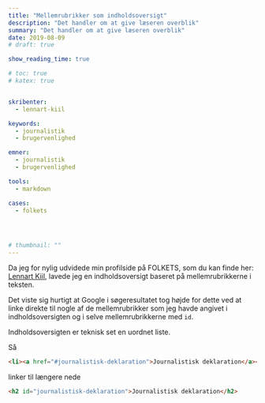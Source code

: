 ```yaml
---
title: "Mellemrubrikker som indholdsoversigt"
description: "Det handler om at give læseren overblik"
summary: "Det handler om at give læseren overblik"
date: 2019-08-09
# draft: true

show_reading_time: true

# toc: true
# katex: true


skribenter:
  - lennart-kiil

keywords:
  - journalistik
  - brugervenlighed

emner:
  - journalistik
  - brugervenlighed

tools:
  - markdown

cases:
  - folkets




# thumbnail: ""
---
```


Da jeg for nylig udvidede min profilside på FOLKETS, som du kan finde her: [Lennart Kiil][f], lavede jeg en indholdsoversigt baseret på mellemrubrikkerne i teksten.

Det viste sig hurtigt at Google i søgeresultatet tog højde for dette ved at linke direkte til nogle af de mellemrubrikker som jeg havde angivet i indholdsoversigten og i selve mellemrubrikkerne med `id`.

Indholdsoversigten er teknisk set en uordnet liste.

Så

```html
<li><a href="#journalistisk-deklaration">Journalistisk deklaration</a></li>
```

linker til længere nede

```html
<h2 id="journalistisk-deklaration">Journalistisk deklaration</h2>
```


[f]: https://www.folkets.dk/brugere/lennart-kiil
